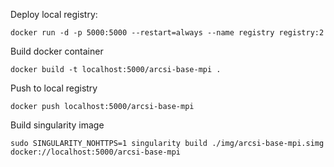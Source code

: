 Deploy local registry:

    docker run -d -p 5000:5000 --restart=always --name registry registry:2

Build docker container

    docker build -t localhost:5000/arcsi-base-mpi .

Push to local registry

    docker push localhost:5000/arcsi-base-mpi 

Build singularity image

    sudo SINGULARITY_NOHTTPS=1 singularity build ./img/arcsi-base-mpi.simg docker://localhost:5000/arcsi-base-mpi


